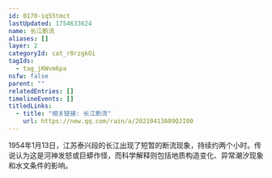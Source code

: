 ```yaml
---
id: 0170-iq55tmct
lastUpdated: 1754633624
name: 长江断流
aliases: []
layer: 2
categoryId: cat_r0rzgkOi
tagIds:
  - tag_jKWvm6pa
nsfw: false
parent: ""
relatedEntries: []
timelineEvents: []
titledLinks:
  - title: "相关链接: 长江断流"
    url: https://new.qq.com/rain/a/20210413A09QJI00
---
```


1954年1月13日，江苏泰兴段的长江出现了短暂的断流现象，持续约两个小时。传说认为这是河神发怒或巨蟒作怪，而科学解释则包括地质构造变化、异常潮汐现象和水文条件的影响。
